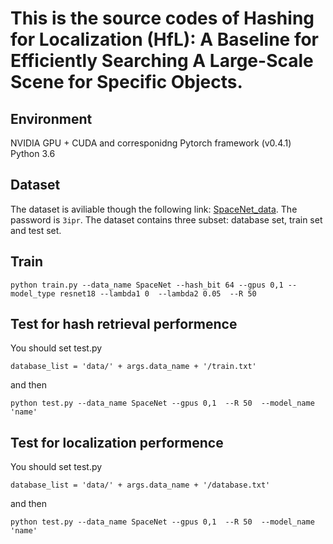 # This is the source codes of Hashing for Localization (HfL): A Baseline for Efficiently Searching A Large-Scale Scene for Specific Objects.
## Environment
NVIDIA GPU + CUDA and corresponidng Pytorch framework (v0.4.1)<br>
Python 3.6
## Dataset
The dataset is aviliable though the following link: [SpaceNet_data](https://pan.baidu.com/s/1BIhuKppEJLQ6g3-Z4SOz6w). The password is `3ipr`. The dataset contains three subset: database set, train set and test set. 
## Train
```
python train.py --data_name SpaceNet --hash_bit 64 --gpus 0,1 --model_type resnet18 --lambda1 0  --lambda2 0.05  --R 50
```
## Test for hash retrieval performence
You should set test.py
```
database_list = 'data/' + args.data_name + '/train.txt'
```
and then 
```
python test.py --data_name SpaceNet --gpus 0,1  --R 50  --model_name 'name' 
```
## Test for localization performence
You should set test.py
```
database_list = 'data/' + args.data_name + '/database.txt'
```
and then
```
python test.py --data_name SpaceNet --gpus 0,1  --R 50  --model_name 'name' 
```
